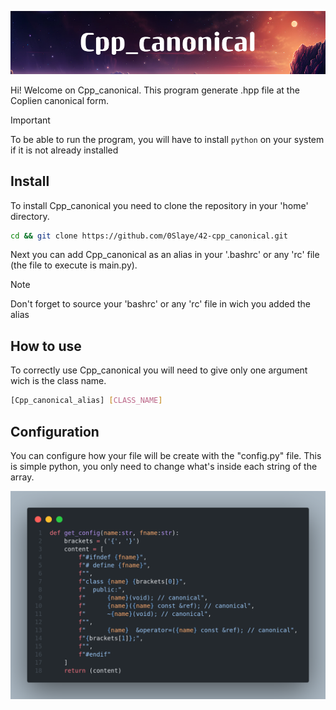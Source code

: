 ![Banner](assets/banner.png)

Hi! Welcome on Cpp_canonical. This program generate .hpp file at the Coplien canonical form.

> [!IMPORTANT]
> To be able to run the program, you will have to install `python` on your system if it is not already installed

## Install

To install Cpp_canonical you need to clone the repository in your 'home' directory.

```bash
cd && git clone https://github.com/0Slaye/42-cpp_canonical.git
```
Next you can add Cpp_canonical as an alias in your '.bashrc' or any 'rc' file (the file to execute is main.py).

> [!NOTE]
> Don't forget to source your 'bashrc' or any 'rc' file in wich you added the alias

## How to use

To correctly use Cpp_canonical you will need to give only one argument wich is the class name.

```bash
[Cpp_canonical_alias] [CLASS_NAME]
```

## Configuration

You can configure how your file will be create with the "config.py" file.
This is simple python, you only need to change what's inside each string of the array.

![Screenshot](assets/screenshot.png)
